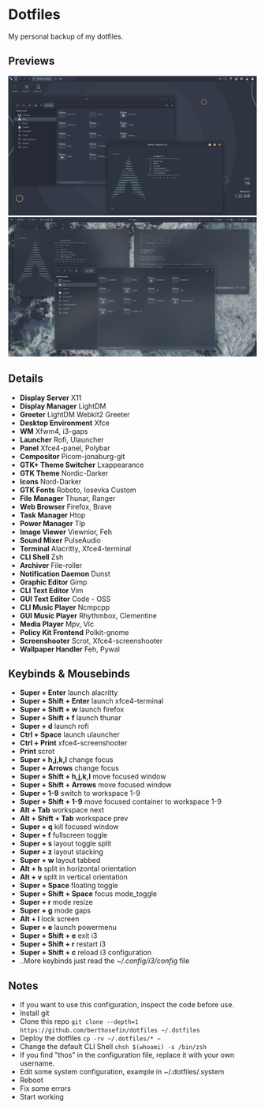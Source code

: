 # Dotfiles
My personal backup of my dotfiles.

## Previews
![xfce](https://raw.githubusercontent.com/berthosefin/dotfiles/main/Previews/xfce.png)
![i3wm](https://raw.githubusercontent.com/berthosefin/dotfiles/main/Previews/i3wm.png)

## Details
- **Display Server** X11
- **Display Manager** LightDM
- **Greeter** LightDM Webkit2 Greeter
- **Desktop Environment** Xfce
- **WM** Xfwm4, i3-gaps
- **Launcher** Rofi, Ulauncher
- **Panel** Xfce4-panel, Polybar
- **Compositor** Picom-jonaburg-git
- **GTK+ Theme Switcher** Lxappearance
- **GTK Theme** Nordic-Darker
- **Icons** Nord-Darker
- **GTK Fonts** Roboto, Iosevka Custom
- **File Manager** Thunar, Ranger
- **Web Browser** Firefox, Brave
- **Task Manager** Htop
- **Power Manager** Tlp
- **Image Viewer** Viewnior, Feh
- **Sound Mixer** PulseAudio
- **Terminal** Alacritty, Xfce4-terminal
- **CLI Shell** Zsh
- **Archiver** File-roller
- **Notification Daemon** Dunst
- **Graphic Editor** Gimp
- **CLI Text Editor** Vim
- **GUI Text Editor** Code - OSS
- **CLI Music Player** Ncmpcpp
- **GUI Music Player** Rhythmbox, Clementine
- **Media Player** Mpv, Vlc
- **Policy Kit Frontend** Polkit-gnome
- **Screenshooter** Scrot, Xfce4-screenshooter
- **Wallpaper Handler** Feh, Pywal

## Keybinds & Mousebinds
- **Super + Enter** launch alacritty
- **Super + Shift + Enter** launch xfce4-terminal
- **Super + Shift + w** launch firefox
- **Super + Shift + f** launch thunar
- **Super + d** launch rofi
- **Ctrl + Space** launch ulauncher
- **Ctrl + Print** xfce4-screenshooter
- **Print** scrot
- **Super + h,j,k,l** change focus
- **Super + Arrows** change focus
- **Super + Shift + h,j,k,l** move focused window
- **Super + Shift + Arrows** move focused window
- **Super + 1-9** switch to workspace 1-9
- **Super + Shift + 1-9** move focused container to workspace 1-9
- **Alt + Tab** workspace next
- **Alt + Shift + Tab** workspace prev
- **Super + q** kill focused window
- **Super + f** fullscreen toggle
- **Super + s** layout toggle split
- **Super + z** layout stacking
- **Super + w** layout tabbed
- **Alt + h** split in horizontal orientation
- **Alt + v** split in vertical orientation
- **Super + Space** floating toggle
- **Super + Shift + Space** focus mode_toggle
- **Super + r** mode resize
- **Super + g** mode gaps
- **Alt + l** lock screen
- **Super + e** launch powermenu
- **Super + Shift + e** exit i3
- **Super + Shift + r** restart i3
- **Super + Shift + c** reload i3 configuration
- ..More keybinds just read the *~/.config/i3/config* file

## Notes
- If you want to use this configuration, inspect the code before use.
- Install git
- Clone this repo `git clone --depth=1 https://github.com/berthosefin/dotfiles ~/.dotfiles`
- Deploy the dotfiles `cp -rv ~/.dotfiles/* ~`
- Change the default CLI Shell `chsh $(whoami) -s /bin/zsh`
- If you find "thos" in the configuration file, replace it with your own username.
- Edit some system configuration, example in ~/.dotfiles/.system
- Reboot
- Fix some errors
- Start working
